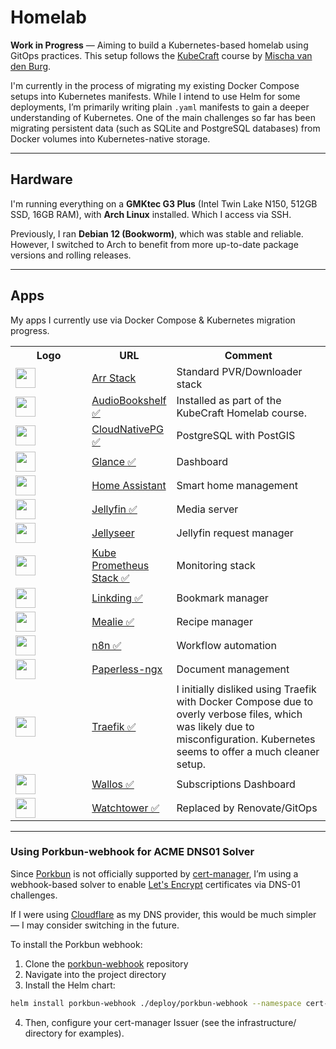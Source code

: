 # Homelab

**Work in Progress** — Aiming to build a Kubernetes-based homelab using GitOps practices. This setup follows the [KubeCraft](https://www.skool.com/kubecraft) course by [Mischa van den Burg](https://github.com/mischavandenburg).

I'm currently in the process of migrating my existing Docker Compose setups into Kubernetes manifests. While I intend to use Helm for some deployments, I’m primarily writing plain `.yaml` manifests to gain a deeper understanding of Kubernetes. One of the main challenges so far has been migrating persistent data (such as SQLite and PostgreSQL databases) from Docker volumes into Kubernetes-native storage.

---

## Hardware

I'm running everything on a **GMKtec G3 Plus** (Intel Twin Lake N150, 512GB SSD, 16GB RAM), with **Arch Linux** installed. Which I access via SSH.

Previously, I ran **Debian 12 (Bookworm)**, which was stable and reliable. However, I switched to Arch to benefit from more up-to-date package versions and rolling releases.

---

## Apps

My apps I currently use via Docker Compose & Kubernetes migration progress.
<table style="width:100%">
    <tr>
        <th style="width:25%">Logo</td>
        <th style="width:25%">URL</td>
        <th style="width:50%">Comment</td>
    </tr>
    <tr>
        <td><img width="32" src="https://cdn.jsdelivr.net/gh/selfhst/icons/svg/sonarr-radarr.svg"></td>
        <td><a href="https://trash-guides.info">Arr Stack</a></td>
        <td>Standard PVR/Downloader stack</td>
    </tr>
    <tr>
        <td><img width="32" src="https://cdn.jsdelivr.net/gh/selfhst/icons/svg/audiobookshelf.svg"></td>
        <td><a href="https://www.audiobookshelf.org/">AudioBookshelf ✅</a></td>
        <td>Installed as part of the KubeCraft Homelab course.</td>
    </tr>
    <tr>
        <td><img width="32" src="https://cdn.jsdelivr.net/gh/selfhst/icons/svg/postgresql.svg"></td>
        <td><a href="https://cloudnative-pg.io/">CloudNativePG ✅</a></td>
        <td>PostgreSQL with PostGIS</td>
    </tr>
    <tr>
        <td><img width="32" src="https://cdn.jsdelivr.net/gh/selfhst/icons/svg/glance.svg"></td>
        <td><a href="https://github.com/glanceapp/glance/">Glance ✅</a></td>
        <td>Dashboard</td>
    </tr>
    <tr>
        <td><img width="32" src="https://cdn.jsdelivr.net/gh/selfhst/icons/svg/home-assistant.svg"></td>
        <td><a href="https://www.home-assistant.io/">Home Assistant</a></td>
        <td>Smart home management</td>
    </tr>
    <tr>
        <td><img width="32" src="https://cdn.jsdelivr.net/gh/selfhst/icons/svg/jellyfin.svg"></td>
        <td><a href="https://jellyfin.org/docs/general/installation/container">Jellyfin ✅</a></td>
        <td>Media server</td>
    </tr>
    <tr>
        <td><img width="32" src="https://cdn.jsdelivr.net/gh/selfhst/icons/svg/jellyseerr.svg"></td>
        <td><a href="https://docs.jellyfineerr.dev/getting-started/docker?docker-methods=docker-compose">Jellyseer</a></td>
        <td>Jellyfin request manager</td>
    </tr>
    <tr>
        <td><img width="32" src="https://cdn.jsdelivr.net/gh/selfhst/icons/svg/grafana.svg"></td>
        <td><a href="https://github.com/prometheus-community/helm-charts/tree/main/charts/kube-prometheus-stack#get-helm-repository-info">Kube Prometheus Stack ✅</a></td>
        <td>Monitoring stack</td>
    </tr>
    <tr>
        <td><img width="32" src="https://cdn.jsdelivr.net/gh/selfhst/icons/svg/linkding.svg"></td>
        <td><a href="https://linkding.link/">Linkding ✅</a></td>
        <td>Bookmark manager</td>
    </tr>
    <tr>
        <td><img width="32" src="https://cdn.jsdelivr.net/gh/selfhst/icons/svg/mealie.svg"></td>
        <td><a href="https://docs.mealie.io/">Mealie ✅</a></td>
        <td>Recipe manager</td>
    </tr>
    <tr>
        <td><img width="32" src="https://cdn.jsdelivr.net/gh/selfhst/icons/svg/n8n.svg"></td>
        <td><a href="https://n8n.io/">n8n ✅<a/></td>
        <td>Workflow automation</td>
    </tr>
    <tr>
        <td><img width="32" src="https://cdn.jsdelivr.net/gh/selfhst/icons/svg/paperless-ngx.svg"></td>
        <td><a href="https://docs.paperless-ngx.com/">Paperless-ngx</a></td>
        <td>Document management</td>
    </tr>
    <tr>
        <td><img width="32" src="https://cdn.jsdelivr.net/gh/selfhst/icons/svg/traefik.svg"></td>
        <td><a href="https://doc.traefik.io/traefik/getting-started/">Traefik ✅</a></td>
        <td>I initially disliked using Traefik with Docker Compose due to overly verbose files, which was likely due to misconfiguration. Kubernetes seems to offer a much cleaner setup.</td>
    </tr>
    <tr>
        <td><img width="32" src="https://cdn.jsdelivr.net/gh/selfhst/icons/svg/wallos.svg"></td>
        <td><a href="https://github.com/ellite/Wallos">Wallos ✅</a></td>
        <td>Subscriptions Dashboard</td>
    </tr>
    <tr>
        <td><img width="32" src="https://cdn.jsdelivr.net/gh/selfhst/icons/svg/watchtower.svg"></td>
        <td><a href="https://github.com/containrrr/watchtower">Watchtower ✅</a></td>
        <td>Replaced by Renovate/GitOps</td>
    </tr>
</table>

---

### Using Porkbun-webhook for ACME DNS01 Solver

Since [Porkbun](https://porkbun.com/) is not officially supported by [cert-manager](https://cert-manager.io), I’m using a webhook-based solver to enable [Let's Encrypt](https://letsencrypt.org/) certificates via DNS-01 challenges.

If I were using [Cloudflare](https://www.cloudflare.com/) as my DNS provider, this would be much simpler — I may consider switching in the future.

To install the Porkbun webhook:

1. Clone the [porkbun-webhook](https://github.com/mdonoughe/porkbun-webhook) repository
2. Navigate into the project directory
3. Install the Helm chart:

```bash
helm install porkbun-webhook ./deploy/porkbun-webhook --namespace cert-manager  --set groupName=christophervestman.com
```

4. Then, configure your cert-manager Issuer (see the infrastructure/ directory for examples).
